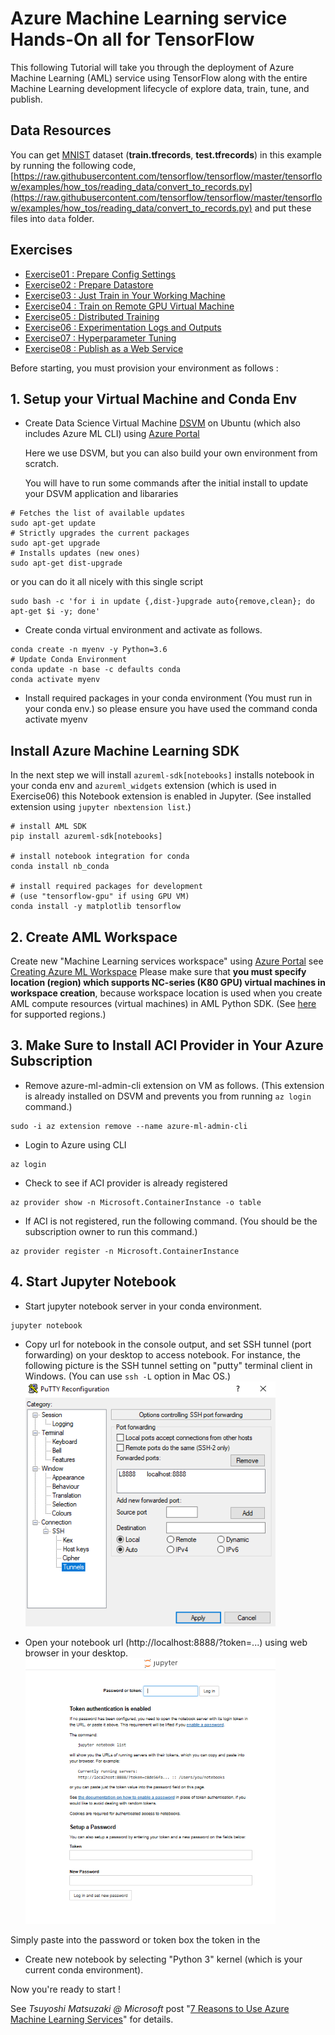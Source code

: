 # Azure Machine Learning service Hands-On all for TensorFlow

This following Tutorial will take you through the deployment of Azure Machine Learning (AML) service using TensorFlow along with the entire Machine Learning development lifecycle of explore data, train, tune, and publish.

## Data Resources

You can get [MNIST](http://yann.lecun.com/exdb/mnist/) dataset (**train.tfrecords**, **test.tfrecords**) in this example by running the following code, [https://raw.githubusercontent.com/tensorflow/tensorflow/master/tensorflow/examples/how_tos/reading_data/convert_to_records.py](https://raw.githubusercontent.com/tensorflow/tensorflow/master/tensorflow/examples/how_tos/reading_data/convert_to_records.py)
 and put these files into ```data``` folder.

## Exercises

- [Exercise01 : Prepare Config Settings](/notebooks/exercise01_prepare_config.ipynb)
- [Exercise02 : Prepare Datastore](/notebooks/exercise02_prepare_datastore.ipynb)
- [Exercise03 : Just Train in Your Working Machine](/notebooks/exercise03_train_simple.ipynb)
- [Exercise04 : Train on Remote GPU Virtual Machine](/notebooks/exercise04_train_remote.ipynb)
- [Exercise05 : Distributed Training](/notebooks/exercise05_train_distributed.ipynb)
- [Exercise06 : Experimentation Logs and Outputs](/notebooks/exercise06_experimentation.ipynb)
- [Exercise07 : Hyperparameter Tuning](/notebooks/exercise07_tune_hyperparameter.ipynb)
- [Exercise08 : Publish as a Web Service](/notebooks/exercise08_publish_model.ipynb)

Before starting, you must provision your environment as follows :

## 1. Setup your Virtual Machine and Conda Env

- Create Data Science Virtual Machine [DSVM](https://azure.microsoft.com/en-us/services/virtual-machines/data-science-virtual-machines/) on Ubuntu (which also includes Azure ML CLI) using [Azure Portal](https://portal.azure.com/)

  Here we use DSVM, but you can also build your own environment from scratch.

  You will have to run some commands after the initial install to update your DSVM application and libararies

```
# Fetches the list of available updates
sudo apt-get update
# Strictly upgrades the current packages
sudo apt-get upgrade
# Installs updates (new ones)
sudo apt-get dist-upgrade
```

or you can do it all nicely with this single script

```
sudo bash -c 'for i in update {,dist-}upgrade auto{remove,clean}; do apt-get $i -y; done'
```

- Create conda virtual environment and activate as follows.

```
conda create -n myenv -y Python=3.6
# Update Conda Environment 
conda update -n base -c defaults conda 
conda activate myenv
```

- Install required packages in your conda environment (You must run in your conda env.)
 so please ensure you have used the command conda activate myenv

## Install Azure Machine Learning SDK

In the next step we will install  ```azureml-sdk[notebooks]``` installs notebook in your conda env and ```azureml_widgets``` extension (which is used in Exercise06) this Notebook extension is enabled in Jupyter. (See installed extension using ```jupyter nbextension list```.)
```
# install AML SDK
pip install azureml-sdk[notebooks]

# install notebook integration for conda
conda install nb_conda

# install required packages for development
# (use "tensorflow-gpu" if using GPU VM)
conda install -y matplotlib tensorflow
```

## 2. Create AML Workspace

Create new "Machine Learning services workspace" using [Azure Portal](https://portal.azure.com/) see [Creating Azure ML Workspace](https://docs.microsoft.com/en-us/azure/machine-learning/studio/create-workspace)
Please make sure that **you must specify location (region) which supports NC-series (K80 GPU) virtual machines in workspace creation**, because workspace location is used when you create AML compute resources (virtual machines) in AML Python SDK. (See [here](https://azure.microsoft.com/en-us/global-infrastructure/services/?products=virtual-machines) for supported regions.)

## 3. Make Sure to Install ACI Provider in Your Azure Subscription

- Remove azure-ml-admin-cli extension on VM as follows. (This extension is already installed on DSVM and prevents you from running ```az login``` command.)

```
sudo -i az extension remove --name azure-ml-admin-cli
```

- Login to Azure using CLI

```
az login
```

- Check to see if ACI provider is already registered

```
az provider show -n Microsoft.ContainerInstance -o table
```

- If ACI is not registered, run the following command. (You should be the subscription owner to run this command.)

```
az provider register -n Microsoft.ContainerInstance
```

## 4. Start Jupyter Notebook

- Start jupyter notebook server in your conda environment.

```
jupyter notebook
```

- Copy url for notebook in the console output, and set SSH tunnel (port forwarding) on your desktop to access notebook.
  For instance, the following picture is the SSH tunnel setting on "putty" terminal client in Windows. (You can use ```ssh -L``` option in Mac OS.)
  ![SSH Tunnel settings with putty](/images/putty.png)

- Open your notebook url (http://localhost:8888/?token=...) using web browser in your desktop.
![Notebook Login](/images/Notebooks.png)

Simply paste into the password or token box the token in the 

- Create new notebook by selecting "Python 3" kernel (which is your current conda environment).

Now you're ready to start !

See *Tsuyoshi Matsuzaki @ Microsoft* post "[7 Reasons to Use Azure Machine Learning Services](https://tsmatz.wordpress.com/2018/11/20/azure-machine-learning-services/)" for details.